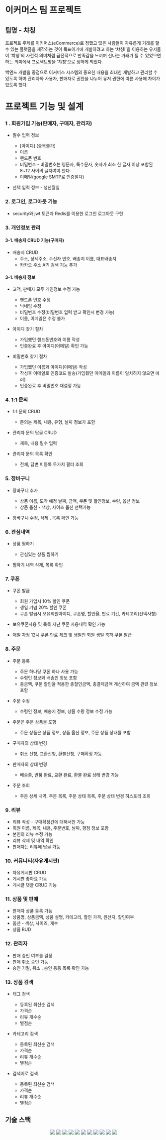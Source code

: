 # 이커머스 팀 프로젝트

## 팀명 - 챠칭

프로젝트 주제를 이커머스(eCommerce)로 정했고 많은 사람들이 자유롭게 거래를 할 수 있는 플랫폼을 제작하는 것이 목표이기에 개발하려고 하는 ‘챠칭!’을 이용하는 유저들이
‘챠칭’의 사전적 의미처럼 금전적으로 만족감을 느끼며 신나는 거래가 될 수 있었으면 하는 의미에서 프로젝트명을 ‘챠칭’으로 정하게 되었다.

백엔드 개발을 중점으로 이커머스 시스템의 중요한 내용을 최대한 개발하고 관리할 수 있도록 하며 관리자와 사용자, 판매자로 권한을 나누어 유저 권한에 따른 사용에 차이가 있도록
했다.

# 프로젝트 기능 및 설계

### 1 . 회원가입 기능(판매자, 구매자, 관리자)

- 필수 입력 정보
    - [아이디] (중복불가)
    - 이름
    - 핸드폰 번호
    - 비밀번호 - 비밀번호는 영문자, 특수문자, 숫자가 최소 한 글자 이상 포함된 8~12 사이의 글자여야 한다.
    - 이메일(google SMTP로 인증절차)
      
- 선택 입력 정보 - 생년월일

### 2. 로그인, 로그아웃 기능

- security와 jwt 토큰과 Redis를 이용한 로그인 로그아웃 구현

### 3. 개인정보 관리

#### 3-1. 배송지 CRUD 기능(구매자)

- 배송지 CRUD
    - 주소, 상세주소, 수신자 번호, 배송지 이름, 대표배송지
    - 카카오 주소 API 검색 기능 추가

#### 3-1. 배송지 정보

- 고객, 판매자 모두 개인정보 수정 가능
    - 핸드폰 번호 수정
    - 닉네임 수정
    - 비밀번호 수정(비밀번호 입력 받고 확인시 변경 가능)
    - 이름, 이메일은 수정 불가

- 아이디 찾기 절차
    - 가입했던 핸드폰번호와 이름 작성
    - 인증완료 후 아이디(이메일) 확인 가능

- 비밀번호 찾기 절차
    - 가입했던 이름과 아이디(이메일) 작성
    - 작성후 이메일로 인증코드 발송(가입됬던 이메일과 이름이 일치하지 않으면 에러)
    - 인증완료 후 비밀번호 재설정 가능

### 4. 1:1 문의

- 1:1 문의 CRUD
    - 문의는 제목, 내용, 유형, 날짜 정보가 포함

- 관리자 문의 답글 CRUD
    - 제목, 내용 필수 입력

- 관리자 문의 목록 확인
    - 전체, 답변 미등록 두가지 필터 조회

### 5. 장바구니

- 장바구니 추가
    - 상품 이름, 도착 예정 날짜, 금액, 쿠폰 및 할인정보, 수량, 옵션 정보
    - 상품 옵션 - 색상, 사이즈 옵션 선택가능

- 장바구니 수정, 삭제 , 목록 확인 가능

### 6. 관심내역

- 상품 찜하기
    - 관심있는 상품 찜하기
      
- 찜하기 내역 삭제, 목록 확인

### 7. 쿠폰

- 쿠폰 발급
    - 회원 가입시 10% 할인 쿠폰
    - 생일 기념 20% 할인 쿠폰
    - 쿠폰 발급시 보유회원아이디, 쿠폰명, 할인율, 만료 기간, 카테고리(선택사항)
      
- 보유쿠폰사용 및 목록 지난 쿠폰 사용내역 확인 가능
  
- 매일 자정 12시 쿠폰 만료 체크 및 생일인 회원 생일 축하 쿠폰 발급

### 8. 주문

- 주문 등록
    - 주문 하나당 쿠폰 하나 사용 가능
    - 수령인 정보와 배송인 정보 포함
    - 총금액, 쿠폰 할인율 적용한 총할인금액, 총결제금액 계산하여 금액 관련 정보 포함
      
- 주문 수정
    - 수령인 정보, 배송지 정보, 상품 수량 정보 수정 가능
     
- 주문은 주문 상품을 포함
   - 주문 상품은 상품 정보, 상품 옵션 정보, 주문 상품 상태를 포함 
  
- 구매자의 상태 변경 
    - 취소 신청, 교환신청, 환불신청, 구매확정 가능
      
- 판매자의 상태 변경 
    - 배송중, 반품 완료, 교환 완료, 환불 완료 상태 변경 가능
      
- 주문 조회 
    - 주문 상세 내역, 주문 목록, 주문 상태 목록, 주문 상태 변경 히스토리 조회

### 9. 리뷰

- 리뷰 작성 - 구매확정건에 대해서만 가능
- 회원 이름, 제목, 내용, 주문번호, 날짜, 평점 정보 포함
- 본인의 리뷰 수정 가능
- 리뷰 삭제 및 내역 확인
- 판매자는 리뷰에 답글 가능

### 10. 커뮤니티(자유게시판)

- 자유게시판 CRUD
- 게시판 좋아요 가능 
- 게시글 댓글 CRUD 기능

### 11. 상품 및 판매

- 판매자 상품 등록 가능 
- 상품명, 상품금액, 상품 설명, 카테고리, 할인 가격, 원산지, 할인여부
- 옵션 - 색상, 사이즈, 개수
- 상품 RUD 

### 12. 관리자

- 판매 승인 여부를 결정
- 판매 취소 승인 가능
- 승인 거절, 취소 , 승인 등등 목록 확인 가능

### 13. 상품 검색

- 태그 검색
    - 등록된 최신순 검색
    - 가격순
    - 리뷰 개수순
    - 별점순

- 카테고리 검색
    - 등록된 최신순 검색
    - 가격순
    - 리뷰 개수순
    - 별점순

- 검색어로 검색
    - 등록된 최신순 검색
    - 가격순
    - 리뷰 개수순
    - 별점순

## 기술 스택
<div align=center> 
  <img src="https://img.shields.io/badge/java-007396?style=for-the-badge&logo=java&logoColor=white"> 
  <img src="https://img.shields.io/badge/spring-6DB33F?style=for-the-badge&logo=spring&logoColor=white">
  <img src="https://img.shields.io/badge/springboot-6DB33F?style=for-the-badge&logo=springboot&logoColor=white">
  <img src="https://img.shields.io/badge/JPA-6DB33F?style=for-the-badge">
  <img src="https://img.shields.io/badge/mysql-4479A1?style=for-the-badge&logo=mysql&logoColor=white"> 
  <img src="https://img.shields.io/badge/git-F05032?style=for-the-badge&logo=git&logoColor=white">
  <img src="https://img.shields.io/badge/redis-%23DD0031.svg?&style=for-the-badge&logo=redis&logoColor=white">
  <img src="https://img.shields.io/badge/query DSL-527FFF?style=for-the-badge">
  <img src="https://img.shields.io/badge/gradle-2D4999?style=for-the-badge&logo=gradle&logoColor=white">
  <img src="https://img.shields.io/badge/json%20web%20tokens-323330?style=for-the-badge&logo=json-web-tokens&logoColor=pink">
  <img src="https://img.shields.io/badge/IntelliJ_IDEA-000000.svg?style=for-the-badge&logo=intellij-idea&logoColor=white">
</div>